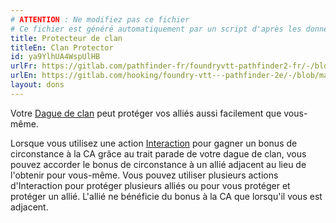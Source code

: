 ```yaml
---
# ATTENTION : Ne modifiez pas ce fichier
# Ce fichier est généré automatiquement par un script d'après les données du module Foundry VTT officiel et de sa traduction
title: Protecteur de clan
titleEn: Clan Protector
id: ya9YlhUA4WspUlHB
urlFr: https://gitlab.com/pathfinder-fr/foundryvtt-pathfinder2-fr/-/blob/master/data/feats/ya9YlhUA4WspUlHB.htm
urlEn: https://gitlab.com/hooking/foundry-vtt---pathfinder-2e/-/blob/master/packs/data/feats.db/clan-protector.json
layout: dons
---
```

Votre [Dague de clan](../équipements/dague-de-clan.md) peut protéger vos alliés aussi facilement que vous-même.

Lorsque vous utilisez une action [Interaction](../actions/interagir.md) pour gagner un bonus de circonstance à la CA grâce au trait parade de votre dague de clan, vous pouvez accorder le bonus de circonstance à un allié adjacent au lieu de l'obtenir pour vous-même. Vous pouvez utiliser plusieurs actions d'Interaction pour protéger plusieurs alliés ou pour vous protéger et protéger un allié. L'allié ne bénéficie du bonus à la CA que lorsqu'il vous est adjacent.
